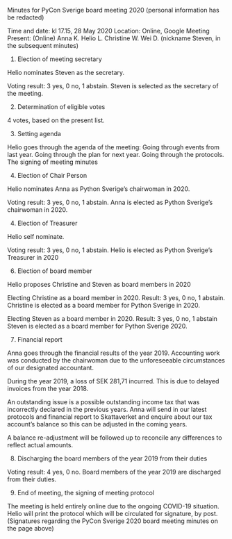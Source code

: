 Minutes for PyCon Sverige board meeting 2020 (personal information has be redacted)

Time and date: kl 17.15, 28 May 2020
Location: Online, Google Meeting
Present:
(Online)
Anna K.
Helio L.
Christine W.
Wei D. (nickname Steven, in the subsequent minutes)

1) Election of meeting secretary

Helio nominates Steven as the secretary.

Voting result: 3 yes, 0 no, 1 abstain.
Steven is selected as the secretary of the meeting.

2) Determination of eligible votes

4 votes, based on the present list.

3) Setting agenda

Helio goes through the agenda of the meeting:
Going through events from last year.
Going through the plan for next year.
Going through the protocols.
The signing of meeting minutes

4) Election of Chair Person

Helio nominates Anna as Python Sverige’s chairwoman in 2020.

Voting result: 3 yes, 0 no, 1 abstain.
Anna is elected as Python Sverige’s chairwoman in 2020.


4) Election of Treasurer

Helio self nominate.

Voting result: 3 yes, 0 no, 1 abstain.
Helio is elected as Python Sverige’s Treasurer in 2020

6) Election of board member

Helio proposes Christine and Steven as board members in 2020

Electing Christine as a board member in 2020.
Result: 3 yes, 0 no, 1 abstain.
Christine is elected as a board member for Python Sverige in 2020.

Electing Steven as a board member in 2020.
Result: 3 yes, 0 no, 1 abstain
Steven is elected as a board member for Python Sverige 2020.

7) Financial report

Anna goes through the financial results of the year 2019. Accounting work was conducted by the chairwoman due to the unforeseeable circumstances of our designated accountant.

During the year 2019, a loss of SEK 281,71 incurred. This is due to delayed invoices from the year 2018.

An outstanding issue is a possible outstanding income tax that was incorrectly declared in the previous years. Anna will send in our latest protocols and financial report to Skattaverket and enquire about our tax account’s balance so this can be adjusted in the coming years.

A balance re-adjustment will be followed up to reconcile any differences to reflect actual amounts.

8) Discharging the board members of the year 2019 from their duties

Voting result: 4 yes, 0 no.
Board members of the year 2019 are discharged from their duties.

9) End of meeting, the signing of meeting protocol

The meeting is held entirely online due to the ongoing COVID-19 situation. Helio will print the protocol which will be circulated for signature, by post.
(Signatures regarding the PyCon Sverige 2020 board meeting minutes on the page above)



